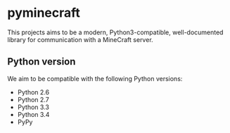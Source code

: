 pyminecraft
===

This projects aims to be a modern, Python3-compatible, well-documented library for communication with a MineCraft server.

Python version
---
We aim to be compatible with the following Python versions:
* Python 2.6
* Python 2.7
* Python 3.3
* Python 3.4
* PyPy

